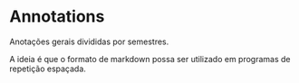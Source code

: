 # Annotations

Anotações gerais divididas por semestres.

A ideia é que o formato de markdown possa ser utilizado em programas de repetição espaçada.
